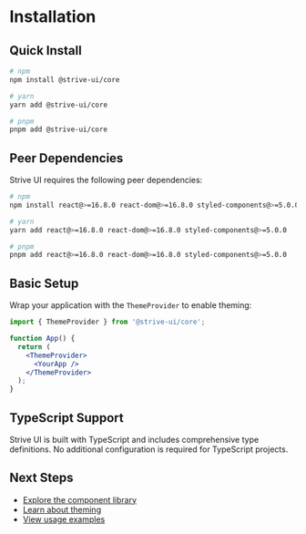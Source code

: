 # Installation

## Quick Install

```bash
# npm
npm install @strive-ui/core

# yarn
yarn add @strive-ui/core

# pnpm
pnpm add @strive-ui/core
```

## Peer Dependencies

Strive UI requires the following peer dependencies:

```bash
# npm
npm install react@>=16.8.0 react-dom@>=16.8.0 styled-components@>=5.0.0

# yarn
yarn add react@>=16.8.0 react-dom@>=16.8.0 styled-components@>=5.0.0

# pnpm
pnpm add react@>=16.8.0 react-dom@>=16.8.0 styled-components@>=5.0.0
```

## Basic Setup

Wrap your application with the `ThemeProvider` to enable theming:

```jsx
import { ThemeProvider } from '@strive-ui/core';

function App() {
  return (
    <ThemeProvider>
      <YourApp />
    </ThemeProvider>
  );
}
```

## TypeScript Support

Strive UI is built with TypeScript and includes comprehensive type definitions. No additional configuration is required for TypeScript projects.

## Next Steps

- [Explore the component library](../README.md)
- [Learn about theming](./theming.md)
- [View usage examples](./usage.md)
